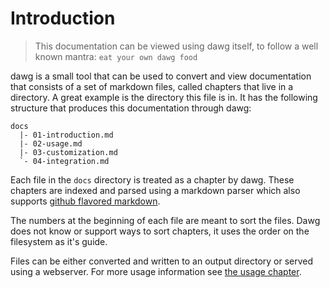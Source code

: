 # Introduction

> This documentation can be viewed using dawg itself, to follow a well known mantra: `eat your own dawg food`

dawg is a small tool that can be used to convert and view documentation that consists of a set of markdown files, called chapters that live in a directory.
A great example is the directory this file is in. It has the following structure that produces this documentation through dawg:

    docs
      |- 01-introduction.md
      |- 02-usage.md
      |- 03-customization.md
      `- 04-integration.md

Each file in the `docs` directory is treated as a chapter by dawg. These chapters are indexed and
parsed using a markdown parser which also supports [github flavored markdown](http://github.github.com/github-flavored-markdown/).

The numbers at the beginning of each file are meant to sort the files. Dawg does not know or support ways to sort chapters, it uses the order on the filesystem as it's guide.

Files can be either converted and written to an output directory or served using a webserver. For more usage information see [the usage chapter](02-usage.html).
